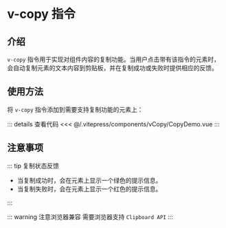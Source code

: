 # v-copy 指令

## 介绍

`v-copy` 指令用于实现对组件内容的复制功能。当用户点击带有该指令的元素时，会自动复制元素的文本内容到剪贴板，并在复制成功或失败时提供相应的反馈。

## 使用方法

将 `v-copy` 指令添加到需要支持复制功能的元素上：

<CopyDemo />

::: details 查看代码
<<< @/.vitepress/components/vCopy/CopyDemo.vue
:::

<script setup>
import CopyDemo from '../.vitepress/components/vCopy/CopyDemo.vue';
</script>

## 注意事项

::: tip 复制状态反馈

- 当复制成功时，会在元素上显示一个绿色的提示信息。
- 当复制失败时，会在元素上显示一个红色的提示信息。

:::

::: warning 注意浏览器兼容
需要浏览器支持 `Clipboard API`
:::
